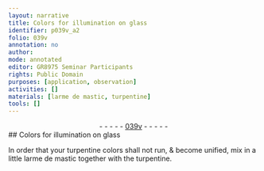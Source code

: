 ```yaml
---
layout: narrative
title: Colors for illumination on glass
identifier: p039v_a2
folio: 039v
annotation: no
author:
mode: annotated
editor: GR8975 Seminar Participants
rights: Public Domain
purposes: [application, observation]
activities: []
materials: [larme de mastic, turpentine]
tools: []
---
```


 <div class="folio" align="center">- - - - - <a href="http://gallica.bnf.fr/ark:/12148/btv1b10500001g/f84.image" target="_blank">039v</a> - - - - - </div>   
## Colors for illumination on glass

 
 In order that your turpentine colors shall not run, & become unified, mix in a little <span class="material">larme de mastic</span> together with the <span class="material">turpentine</span>.
 